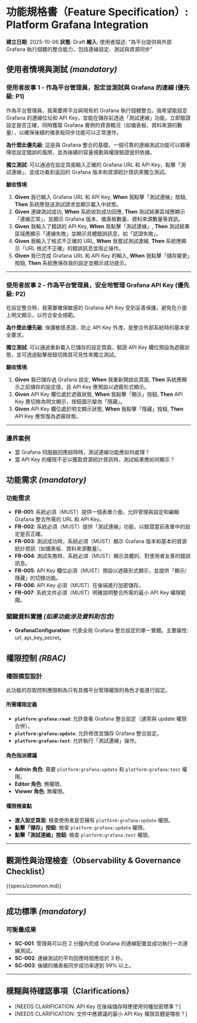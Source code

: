 # 功能規格書（Feature Specification）: Platform Grafana Integration

**建立日期**: 2025-10-06
**狀態**: Draft
**輸入**: 使用者描述: "為平台提供與外部 Grafana 執行個體的整合能力，包括連線設定、測試與資源同步"

## 使用者情境與測試 *(mandatory)*

### 使用者故事 1 - 作為平台管理員，設定並測試與 Grafana 的連線 (優先級: P1)

作為平台管理員，我需要將平台與現有的 Grafana 執行個體整合。我希望能設定 Grafana 的連線位址和 API Key，並能在儲存前透過「測試連線」功能，立即驗證設定是否正確，同時獲取 Grafana 實例的資源概況（如儀表板、資料來源的數量），以確保後續的儀表板同步功能可以正常運作。

**為什麼此優先級**: 這是與 Grafana 整合的基礎。一個可靠的連線測試功能可以顯著降低設定錯誤的風險，並為後續的容量規劃與權限驗證提供依據。

**獨立測試**: 可以通過在設定頁面輸入正確的 Grafana URL 和 API Key，點擊「測試連線」，並成功看到返回的 Grafana 版本和資源統計資訊來獨立測試。

**驗收情境**:

1.  **Given** 我已輸入 Grafana URL 和 API Key, **When** 我點擊「測試連線」按鈕, **Then** 系統應發送測試請求並顯示載入中狀態。
2.  **Given** 連線測試成功, **When** 系統收到成功回應, **Then** 測試結果區域應顯示「連線正常」，並顯示 Grafana 版本、儀表板數量、資料來源數量等資訊。
3.  **Given** 我輸入了錯誤的 API Key, **When** 我點擊「測試連線」, **Then** 測試結果區域應顯示「連線失敗」並顯示具體錯誤訊息，如「認證失敗」。
4.  **Given** 我輸入了格式不正確的 URL, **When** 我嘗試測試連線, **Then** 系統應顯示「URL 格式不正確」的錯誤訊息並阻止操作。
5.  **Given** 我已完成 Grafana URL 和 API Key 的輸入, **When** 我點擊「儲存變更」按鈕, **Then** 系統應保存我的設定並顯示成功提示。

---

### 使用者故事 2 - 作為平台管理員，安全地管理 Grafana API Key (優先級: P2)

在設定整合時，我需要確保敏感的 Grafana API Key 受到妥善保護，避免在介面上明文顯示，以符合安全規範。

**為什麼此優先級**: 保護敏感憑證，防止 API Key 外洩，是整合外部系統時的基本安全要求。

**獨立測試**: 可以通過重新載入已儲存的設定頁面，驗證 API Key 欄位預設為遮蔽狀態，並可透過點擊按鈕切換其可見性來獨立測試。

**驗收情境**:

1.  **Given** 我已儲存過 Grafana 設定, **When** 我重新開啟此頁面, **Then** 系統應顯示之前儲存的設定值，且 API Key 應預設以遮蔽形式顯示。
2.  **Given** API Key 欄位處於遮蔽狀態, **When** 我點擊「顯示」按鈕, **Then** API Key 應切換為明文顯示，按鈕圖示變為「隱藏」。
3.  **Given** API Key 欄位處於明文顯示狀態, **When** 我點擊「隱藏」按鈕, **Then** API Key 應恢復為遮蔽狀態。

---

### 邊界案例

- 當 Grafana 伺服器回應超時時，測試連線功能應如何處理？
- 當 API Key 的權限不足以獲取資源統計資訊時，測試結果應如何顯示？

## 功能需求 *(mandatory)*

### 功能需求

- **FR-001**: 系統必須（MUST）提供一個表單介面，允許管理員設定和編輯 Grafana 整合所需的 URL 和 API Key。
- **FR-002**: 系統必須（MUST）提供「測試連線」功能，以驗證當前表單中的設定是否正確。
- **FR-003**: 測試成功時，系統必須（MUST）顯示 Grafana 版本和基本的資源統計資訊（如儀表板、資料來源數量）。
- **FR-004**: 測試失敗時，系統必須（MUST）顯示具體的、對使用者友善的錯誤訊息。
- **FR-005**: API Key 欄位必須（MUST）預設以遮蔽形式顯示，並提供「顯示/隱藏」的切換功能。
- **FR-006**: API Key 必須（MUST）在後端進行加密儲存。
- **FR-007**: 系統文件必須（MUST）明確說明整合所需的最小 API Key 權限範圍。

### 關鍵資料實體 *(如果功能涉及資料則包含)*

- **GrafanaConfiguration**: 代表全局 Grafana 整合設定的單一實體。主要屬性: url, api_key_secret。

## 權限控制 *(RBAC)*

### 權限模型設計

此功能的存取控制應限制為只有具備平台管理權限的角色才能進行設定。

#### 所需權限定義

- **`platform:grafana:read`**: 允許查看 Grafana 整合設定（通常與 update 權限合併）。
- **`platform:grafana:update`**: 允許修改並儲存 Grafana 整合設定。
- **`platform:grafana:test`**: 允許執行「測試連線」操作。

#### 角色指派建議

- **Admin 角色**: 需要 `platform:grafana:update` 和 `platform:grafana:test` 權限。
- **Editor 角色**: 無權限。
- **Viewer 角色**: 無權限。

#### 權限檢查點

- **進入設定頁面**: 檢查使用者是否擁有 `platform:grafana:update` 權限。
- **點擊「儲存」按鈕**: 檢查 `platform:grafana:update` 權限。
- **點擊「測試連線」按鈕**: 檢查 `platform:grafana:test` 權限。

---

## 觀測性與治理檢查（Observability & Governance Checklist）

{{specs/common.md}}

---

## 成功標準 *(mandatory)*

### 可衡量成果

- **SC-001**: 管理員可以在 2 分鐘內完成 Grafana 的連線配置並成功執行一次連線測試。
- **SC-002**: 連線測試的平均回應時間應低於 3 秒。
- **SC-003**: 後續的儀表板同步成功率達到 99% 以上。

---

## 模糊與待確認事項（Clarifications）

- [NEEDS CLARIFICATION: API Key 在後端儲存時應使用何種加密標準？]
- [NEEDS CLARIFICATION: 文件中應建議的最小 API Key 權限具體是哪些？]